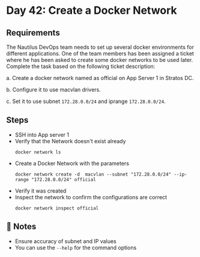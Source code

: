 # Day 42: Create a Docker Network

## Requirements
The Nautilus DevOps team needs to set up several docker environments for different applications. One of the team members has been assigned a ticket where he has been asked to create some docker networks to be used later. Complete the task based on the following ticket description:

a. Create a docker network named as official on App Server 1 in Stratos DC.

b. Configure it to use macvlan drivers.

c. Set it to use subnet `172.28.0.0/24` and iprange `172.28.0.0/24`.

## Steps
- SSH into App server 1
- Verify that the Network doesn't exist already
  ```console
  docker network ls
  ```
- Create a Docker Network with the parameters
  ```console
  docker network create -d  macvlan --subnet "172.28.0.0/24" --ip-range "172.28.0.0/24" official
  ```
- Verify it was created
- Inspect the network to confirm the configurations are correct
  ```console
  docker network inspect official
  ```


## 📝 Notes
- Ensure accuracy of subnet and IP values
- You can use the `--help` for the command options
